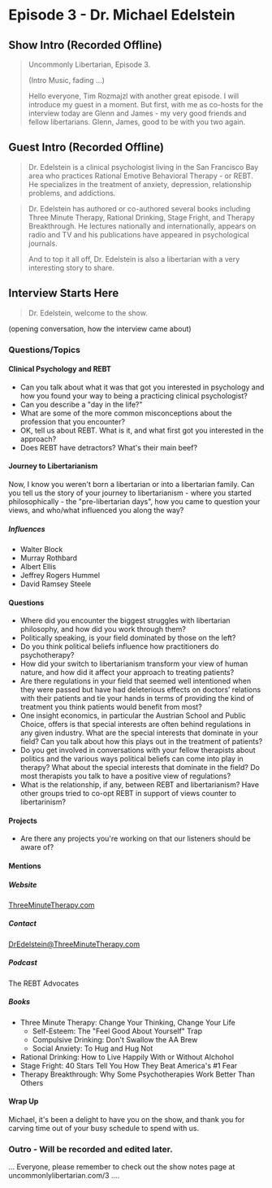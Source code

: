 # Episode 3 - Dr. Michael Edelstein

## Show Intro (Recorded Offline)

>
> Uncommonly Libertarian, Episode 3.
> 
> (Intro Music, fading ...)
> 
> Hello everyone, Tim Rozmajzl with another great episode.  I will introduce
> my guest in a moment.  But first, with me as co-hosts for the interview today are Glenn
> and James - my very good friends and fellow libertarians.  Glenn, James, good to be
> with you two again.  
> 

## Guest Intro (Recorded Offline)
> 
> Dr. Edelstein is a clinical psychologist living in the 
> San Francisco Bay area who practices Rational Emotive Behavioral
> Therapy - or REBT. He specializes in the treatment of anxiety,
> depression, relationship problems, and addictions. 

> Dr. Edelstein has authored or co-authored several books including Three
> Minute Therapy, Rational Drinking, Stage Fright, and Therapy Breakthrough.
> He lectures nationally and internationally, appears on radio and
> TV and his publications have appeared in psychological journals.
>
> And to top it all off, Dr. Edelstein is also a libertarian with a very
> interesting story to share.
> 

## Interview Starts Here
> Dr. Edelstein, welcome to the show.

(opening conversation, how the interview came about)

### Questions/Topics

#### Clinical Psychology and REBT

* Can you talk about what it was that got you interested in psychology and how
you found your way to being a practicing clinical psychologist?
* Can you describe a "day in the life?" 
* What are some of the more common misconceptions about the profession that 
you encounter?
* OK, tell us about REBT.  What is it, and what first got you interested
in the approach?
* Does REBT have detractors? What's their main beef?

#### Journey to Libertarianism
Now, I know you weren't born a libertarian or into a libertarian family. 
Can you tell us the story of your journey to libertarianism - where you
started philosophically - the "pre-libertarian days", how you came to 
question your views, and who/what influenced you along the way?

##### Influences
* Walter Block
* Murray Rothbard
* Albert Ellis
* Jeffrey Rogers Hummel
* David Ramsey Steele

#### Questions
* Where did you encounter the biggest struggles with libertarian philosophy, 
and how did you work through them?
* Politically speaking, is your field dominated by those on the left?
* Do you think political beliefs influence how practitioners do psychotherapy?
* How did your switch to libertarianism transform your view of human nature, and
how did it affect your approach to treating patients?
* Are there regulations in your field that seemed well intentioned when they were
passed but have had deleterious effects on doctors’ relations with their
patients and tie your hands in terms of providing the kind of treatment you
think patients would benefit from most?
* One insight economics, in particular the Austrian School and Public Choice,
offers is that special interests are often behind regulations in any given
industry. What are the special interests that dominate in your field? Can you
talk about how this plays out in the treatment of patients?
* Do you get involved in conversations with your fellow therapists about politics
and the various ways political beliefs can come into play in therapy? What
about the special interests that dominate in the field? Do most therapists you
talk to have a positive view of regulations?
* What is the relationship, if any, between REBT and libertarianism? Have other
groups tried to co-opt REBT in support of views counter to libertarinism?

#### Projects
* Are there any projects you're working on that our listeners should be aware of?

#### Mentions

##### Website
[ThreeMinuteTherapy.com](https://ThreeMinuteTherapy.com)

##### Contact
[DrEdelstein@ThreeMinuteTherapy.com](mailto:DrEdelstein@ThreeMinuteTherapy.com)

##### Podcast
The REBT Advocates

##### Books
* Three Minute Therapy: Change Your Thinking, Change Your Life
  * Self-Esteem: The "Feel Good About Yourself" Trap
  * Compulsive Drinking: Don't Swallow the AA Brew
  * Social Anxiety: To Hug and Hug Not
* Rational Drinking: How to Live Happily With or Without Alchohol
* Stage Fright: 40 Stars Tell You How They Beat America's #1 Fear
* Therapy Breakthrough: Why Some Psychotherapies Work Better Than Others

#### Wrap Up
Michael, it's been a delight to have you on the show, and thank you for carving 
time out of your busy schedule to spend with us.

### Outro - Will be recorded and edited later.
... Everyone, please remember to check out the show notes page at 
uncommonlylibertarian.com/3 ....

